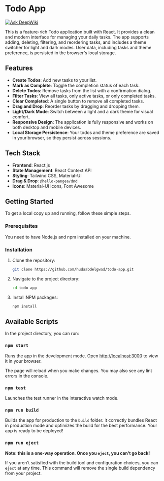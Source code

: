 # Todo App
[![Ask DeepWiki](https://devin.ai/assets/askdeepwiki.png)](https://deepwiki.com/hudaabdelgwad/Todo-app)

This is a feature-rich Todo application built with React. It provides a clean and modern interface for managing your daily tasks. The app supports adding, deleting, filtering, and reordering tasks, and includes a theme switcher for light and dark modes. User data, including tasks and theme preference, is persisted in the browser's local storage.

## Features

- **Create Todos**: Add new tasks to your list.
- **Mark as Complete**: Toggle the completion status of each task.
- **Delete Todos**: Remove tasks from the list with a confirmation dialog.
- **Filter Tasks**: View all tasks, only active tasks, or only completed tasks.
- **Clear Completed**: A single button to remove all completed tasks.
- **Drag and Drop**: Reorder tasks by dragging and dropping them.
- **Light/Dark Mode**: Switch between a light and a dark theme for visual comfort.
- **Responsive Design**: The application is fully responsive and works on both desktop and mobile devices.
- **Local Storage Persistence**: Your todos and theme preference are saved in your browser, so they persist across sessions.

## Tech Stack

- **Frontend**: React.js
- **State Management**: React Context API
- **Styling**: Tailwind CSS, Material-UI
- **Drag & Drop**: `@hello-pangea/dnd`
- **Icons**: Material-UI Icons, Font Awesome

## Getting Started

To get a local copy up and running, follow these simple steps.

### Prerequisites

You need to have Node.js and npm installed on your machine.

### Installation

1.  Clone the repository:
    ```sh
    git clone https://github.com/hudaabdelgwad/todo-app.git
    ```
2.  Navigate to the project directory:
    ```sh
    cd todo-app
    ```
3.  Install NPM packages:
    ```sh
    npm install
    ```

## Available Scripts

In the project directory, you can run:

### `npm start`

Runs the app in the development mode.
Open [http://localhost:3000](http://localhost:3000) to view it in your browser.

The page will reload when you make changes. You may also see any lint errors in the console.

### `npm test`

Launches the test runner in the interactive watch mode.

### `npm run build`

Builds the app for production to the `build` folder.
It correctly bundles React in production mode and optimizes the build for the best performance. Your app is ready to be deployed!

### `npm run eject`

**Note: this is a one-way operation. Once you `eject`, you can't go back!**

If you aren't satisfied with the build tool and configuration choices, you can `eject` at any time. This command will remove the single build dependency from your project.
